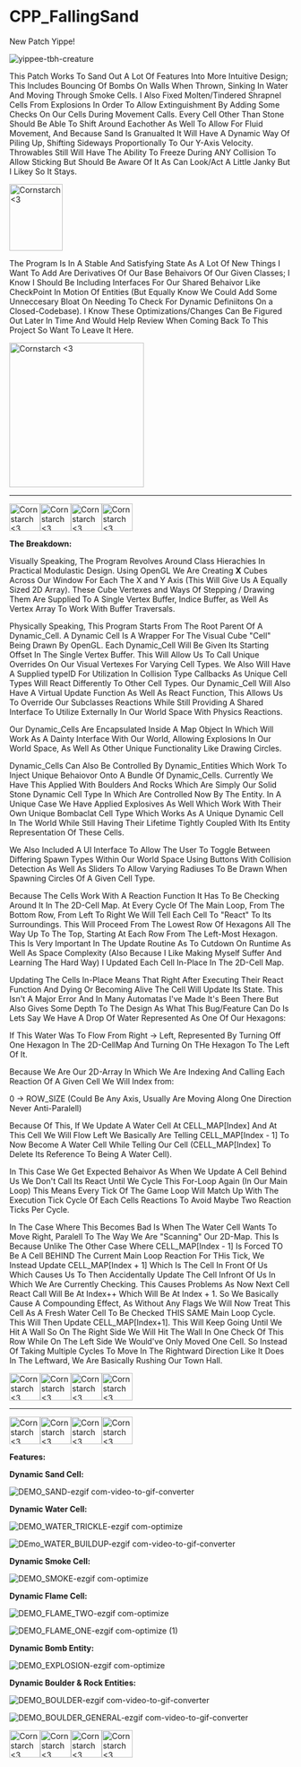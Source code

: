 # CPP_FallingSand
New Patch Yippe! 

![yippee-tbh-creature](https://github.com/Kingerthanu/CPP_FallingSand/assets/76754592/28d9518d-bc91-41fb-a4f4-efd8e78ea2f5)  

This Patch Works To Sand Out A Lot Of Features Into More Intuitive Design; This Includes Bouncing Of Bombs On Walls When Thrown, Sinking In Water And Moving Through Smoke Cells. I Also Fixed Molten/Tindered Shrapnel Cells From Explosions In Order To Allow Extinguishment By Adding Some Checks On Our Cells During Movement Calls. Every Cell Other Than Stone Should Be Able To Shift Around Eachother As Well To Allow For Fluid Movement, And Because Sand Is Granualted It Will Have A Dynamic Way Of Piling Up, Shifting Sideways Proportionally To Our Y-Axis Velocity. Throwables Still Will Have The Ability To Freeze During ANY Collision To Allow Sticking But Should Be Aware Of It As Can Look/Act A Little Janky But I Likey So It Stays.

<img src="https://github.com/Kingerthanu/CPP_FallingSand/assets/76754592/b8eef266-425a-4a9a-8aeb-34b140b2a31c" alt="Cornstarch <3" width="95" height="119">


The Program Is In A Stable And Satisfying State As A Lot Of New Things I Want To Add Are Derivatives Of Our Base Behaivors Of Our Given Classes; I Know I Should Be Including Interfaces For Our Shared Behaivor Like CheckPoint In Motion Of Entities (But Equally Know We Could Add Some Unneccesary Bloat On Needing To Check For Dynamic Definiitons On a Closed-Codebase). I Know These Optimizations/Changes Can Be Figured Out Later In Time And Would Help Review When Coming Back To This Project So Want To Leave It Here.

<img src="https://github.com/Kingerthanu/CPP_FallingSand/assets/76754592/e1603349-268e-4dbb-b0dd-1d8a2f049703" alt="Cornstarch <3" width="240" height="258">

----------------------------------------------
<img src="https://github.com/Kingerthanu/CPP_FallingSand/assets/76754592/062b5dcb-16db-423a-b82c-f9137c8319e4" alt="Cornstarch <3" width="55" height="49"><img src="https://github.com/Kingerthanu/CPP_FallingSand/assets/76754592/062b5dcb-16db-423a-b82c-f9137c8319e4" alt="Cornstarch <3" width="55" height="49"><img src="https://github.com/Kingerthanu/CPP_FallingSand/assets/76754592/062b5dcb-16db-423a-b82c-f9137c8319e4" alt="Cornstarch <3" width="55" height="49"><img src="https://github.com/Kingerthanu/CPP_FallingSand/assets/76754592/062b5dcb-16db-423a-b82c-f9137c8319e4" alt="Cornstarch <3" width="55" height="49">

**The Breakdown:**

  Visually Speaking, The Program Revolves Around Class Hierachies In Practical Modulastic Design. Using OpenGL We Are Creating **X** Cubes Across Our Window For Each The X and Y Axis (This Will Give Us A Equally Sized 2D Array). These Cube Vertexes and Ways Of Stepping / Drawing Them Are Supplied To A Single Vertex Buffer, Indice Buffer, as Well As Vertex Array To Work With Buffer Traversals. 
  
  Physically Speaking, This Program Starts From The Root Parent Of A Dynamic_Cell. A Dynamic Cell Is A Wrapper For The Visual Cube "Cell" Being Drawn By OpenGL. Each Dynamic_Cell Will Be Given Its Starting Offset In The Single Vertex Buffer. This Will Allow Us To Call Unique Overrides On Our Visual Vertexes For Varying Cell Types. We Also Will Have A Supplied typeID For Utilization In Collision Type Callbacks As Unique Cell Types Will React Differently To Other Cell Types. Our Dynamic_Cell Will Also Have A Virtual Update Function As Well As React Function, This Allows Us To Override Our Subclasses Reactions While Still Providing A Shared Interface To Utilize Externally In Our World Space With Physics Reactions.

  Our Dynamic_Cells Are Encapsulated Inside A Map Object In Which Will Work As A Dainty Interface With Our World, Allowing Explosions In Our World Space, As Well As Other Unique Functionality Like Drawing Circles. 
  
  Dynamic_Cells Can Also Be Controlled By Dynamic_Entities Which Work To Inject Unique Behaiovor Onto A Bundle Of Dynamic_Cells. Currently We Have This Applied With Boulders And Rocks Which Are Simply Our Solid Stone Dynamic Cell Type In Which Are Controlled Now By The Entity. In A Unique Case We Have Applied Explosives As Well Which Work With Their Own Unique Bombaclat Cell Type Which Works As A Unique Dynamic Cell In The World While Still Having Their Lifetime Tightly Coupled With Its Entity Representation Of These Cells.

  We Also Included A UI Interface To Allow The User To Toggle Between Differing Spawn Types Within Our World Space Using Buttons With Collision Detection As Well As Sliders To Allow Varying Radiuses To Be Drawn When Spawning Circles Of A Given Cell Type.


  Because The Cells Work With A Reaction Function It Has To Be Checking Around It In The 2D-Cell Map. At Every Cycle Of The Main Loop, From The Bottom Row, From Left To Right We Will Tell Each Cell To "React" To Its Surroundings. This Will Proceed From The Lowest Row Of Hexagons All The Way Up To The Top, Starting At Each Row From The Left-Most Hexagon. This Is Very Important In The Update Routine As To Cutdown On Runtime As Well As Space Complexity (Also Because I Like Making Myself Suffer And Learning The Hard Way) I Updated Each Cell In-Place In The 2D-Cell Map.

Updating The Cells In-Place Means That Right After Executing Their React Function And Dying Or Becoming Alive The Cell Will Update Its State. This Isn't A Major Error And In Many Automatas I've Made It's Been There But Also Gives Some Depth To The Design As What This Bug/Feature Can Do Is Lets Say We Have A Drop Of Water Represented As One Of Our Hexagons:

If This Water Was To Flow From Right -> Left, Represented By Turning Off One Hexagon In The 2D-CellMap And Turning On THe Hexagon To The Left Of It.

Because We Are Our 2D-Array In Which We Are Indexing And Calling Each Reaction Of A Given Cell We Will Index from:

0 -> ROW_SIZE (Could Be Any Axis, Usually Are Moving Along One Direction Never Anti-Paralell)

Because Of This, If We Update A Water Cell At CELL_MAP[Index] And At This Cell We Will Flow Left We Basically Are Telling CELL_MAP[Index - 1] To Now Become A Water Cell While Telling Our Cell (CELL_MAP[Index] To Delete Its Reference To Being A Water Cell).

In This Case We Get Expected Behaivor As When We Update A Cell Behind Us We Don't Call Its React Until We Cycle This For-Loop Again (In Our Main Loop) This Means Every Tick Of The Game Loop Will Match Up With The Execution Tick Cycle Of Each Cells Reactions To Avoid Maybe Two Reaction Ticks Per Cycle.

In The Case Where This Becomes Bad Is When The Water Cell Wants To Move Right, Paralell To The Way We Are "Scanning" Our 2D-Map. This Is Because Unlike The Other Case Where CELL_MAP[Index - 1] Is Forced TO Be A Cell BEHIND The Current Main Loop Reaction For THis Tick, We Instead Update CELL_MAP[Index + 1] Which Is The Cell In Front Of Us Which Causes Us To Then Accidentally Update The Cell Infront Of Us In Which We Are Currently Checking. This Causes Problems As Now Next Cell React Call Will Be At Index++ Which Will Be At Index + 1. So We Basically Cause A Compounding Effect, As Without Any Flags We Will Now Treat This Cell As A Fresh Water Cell To Be Checked THIS SAME Main Loop Cycle. This Will Then Update CELL_MAP[Index+1]. This Will Keep Going Until We Hit A Wall So On The Right Side We Will Hit The Wall In One Check Of This Row While On The Left Side We Would've Only Moved One Cell. So Instead Of Taking Multiple Cycles To Move In The Rightward Direction Like It Does In The Leftward, We Are Basically Rushing Our Town Hall.

<img src="https://github.com/Kingerthanu/CPP_FallingSand/assets/76754592/913baa51-e274-4aea-ba32-10b8dab0e78f" alt="Cornstarch <3" width="55" height="49"><img src="https://github.com/Kingerthanu/CPP_FallingSand/assets/76754592/913baa51-e274-4aea-ba32-10b8dab0e78f" alt="Cornstarch <3" width="55" height="49"><img src="https://github.com/Kingerthanu/CPP_FallingSand/assets/76754592/913baa51-e274-4aea-ba32-10b8dab0e78f" alt="Cornstarch <3" width="55" height="49"><img src="https://github.com/Kingerthanu/CPP_FallingSand/assets/76754592/913baa51-e274-4aea-ba32-10b8dab0e78f" alt="Cornstarch <3" width="55" height="49">


----------------------------------------------

<img src="https://github.com/Kingerthanu/CPP_FallingSand/assets/76754592/bc289d3f-ca9f-4372-a386-925798d5536e" alt="Cornstarch <3" width="55" height="49"><img src="https://github.com/Kingerthanu/CPP_FallingSand/assets/76754592/bc289d3f-ca9f-4372-a386-925798d5536e" alt="Cornstarch <3" width="55" height="49"><img src="https://github.com/Kingerthanu/CPP_FallingSand/assets/76754592/bc289d3f-ca9f-4372-a386-925798d5536e" alt="Cornstarch <3" width="55" height="49"><img src="https://github.com/Kingerthanu/CPP_FallingSand/assets/76754592/bc289d3f-ca9f-4372-a386-925798d5536e" alt="Cornstarch <3" width="55" height="49">



**Features:**

  **Dynamic Sand Cell:**
  
  ![DEMO_SAND-ezgif com-video-to-gif-converter](https://github.com/Kingerthanu/CPP_FallingSand/assets/76754592/b1678a97-1f79-4b0b-aa31-2ce74fe05780)


  **Dynamic Water Cell:**

  ![DEMO_WATER_TRICKLE-ezgif com-optimize](https://github.com/Kingerthanu/CPP_FallingSand/assets/76754592/6e78370c-c6d5-437e-8883-f0885f2e2ef2)

  ![DEmo_WATER_BUILDUP-ezgif com-video-to-gif-converter](https://github.com/Kingerthanu/CPP_FallingSand/assets/76754592/60177422-244f-4ad9-a71e-7830d890170d)


   **Dynamic Smoke Cell:**
  
   ![DEMO_SMOKE-ezgif com-optimize](https://github.com/Kingerthanu/CPP_FallingSand/assets/76754592/7a770164-0437-448d-8ace-26440ebfc7eb)


   **Dynamic Flame Cell:**
  
   ![DEMO_FLAME_TWO-ezgif com-optimize](https://github.com/Kingerthanu/CPP_FallingSand/assets/76754592/e5f9a408-f10f-4a27-9def-90a75437000e)

   ![DEMO_FLAME_ONE-ezgif com-optimize (1)](https://github.com/Kingerthanu/CPP_FallingSand/assets/76754592/4614a5b7-f445-431e-837f-dbfeb8d0f863)

  
  **Dynamic Bomb Entity:**

  ![DEMO_EXPLOSION-ezgif com-optimize](https://github.com/Kingerthanu/CPP_FallingSand/assets/76754592/db105da4-6c27-4570-ae2a-18798d0310af)


  **Dynamic Boulder & Rock Entities:**

  ![DEMO_BOULDER-ezgif com-video-to-gif-converter](https://github.com/Kingerthanu/CPP_FallingSand/assets/76754592/4571385c-26ec-4b74-a528-e2c631e439ae)

  ![DEMO_BOULDER_GENERAL-ezgif com-video-to-gif-converter](https://github.com/Kingerthanu/CPP_FallingSand/assets/76754592/4910bdc4-2af5-47e1-8586-4673ce321f5c)



<img src="https://github.com/Kingerthanu/CPP_FallingSand/assets/76754592/4f7f141e-829e-43a9-b061-77e5cdf068bc" alt="Cornstarch <3" width="55" height="49"><img src="https://github.com/Kingerthanu/CPP_FallingSand/assets/76754592/4f7f141e-829e-43a9-b061-77e5cdf068bc" alt="Cornstarch <3" width="55" height="49"><img src="https://github.com/Kingerthanu/CPP_FallingSand/assets/76754592/4f7f141e-829e-43a9-b061-77e5cdf068bc" alt="Cornstarch <3" width="55" height="49"><img src="https://github.com/Kingerthanu/CPP_FallingSand/assets/76754592/4f7f141e-829e-43a9-b061-77e5cdf068bc" alt="Cornstarch <3" width="55" height="49">
